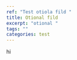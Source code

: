 ```yaml
---
ref: "Test otiola fild "
title: Otional fild
excerpt: "otional "
tags: ""
categories: test
---
```

hi